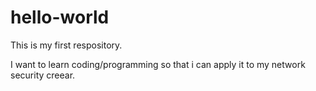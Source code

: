 # hello-world
This is my first respository.

I want to learn coding/programming so that i can apply it to my network security creear.
